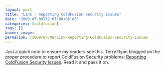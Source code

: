 ```yaml
---
layout: post
title: "Link - Reporting ColdFusion Security Issues"
date: "2009-07-08T12:07:00+06:00"
categories: [coldfusion]
tags: []
banner_image: 
permalink: /2009/07/08/Link-Reporting-ColdFusion-Security-Issues
---
```


Just a quick note to ensure my readers see this. Terry Ryan blogged on the proper procedure to report ColdFusion Security problems: <a href="http://www.terrenceryan.com/blog/index.cfm/2009/7/7/Reporting-ColdFusion-Security-Issues-">Reporting ColdFusion Security Issues</a>. Read it and pass it on.